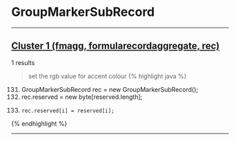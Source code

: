 # GroupMarkerSubRecord

***

## [Cluster 1 (fmagg, formularecordaggregate, rec)](./1)
1 results
> set the rgb value for accent colour 
{% highlight java %}
131. GroupMarkerSubRecord rec = new GroupMarkerSubRecord();
132. rec.reserved = new byte[reserved.length];
134.     rec.reserved[i] = reserved[i];
{% endhighlight %}

***

